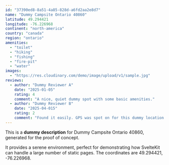 ```yaml
---
id: "37390ed8-8a51-4a85-828d-a6fd2aa2e8d7"
name: "Dummy Campsite Ontario 40860"
latitude: 49.294421
longitude: -76.226968
continent: "north-america"
country: "canada"
region: "ontario"
amenities:
  - "toilet"
  - "hiking"
  - "fishing"
  - "fire-pit"
  - "water"
images:
  - "https://res.cloudinary.com/demo/image/upload/v1/sample.jpg"
reviews:
  - author: "Dummy Reviewer A"
    date: "2025-01-05"
    rating: 4
    comment: "A nice, quiet dummy spot with some basic amenities."
  - author: "Dummy Reviewer B"
    date: "2025-04-015"
    rating: 2
    comment: "Found it easily. GPS was spot on for this dummy location."
---
```


This is a **dummy description** for Dummy Campsite Ontario 40860, generated for the proof of concept.

It provides a serene environment, perfect for demonstrating how SvelteKit can handle a large number of static pages. The coordinates are 49.294421, -76.226968.
